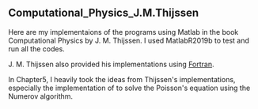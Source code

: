 ## Computational_Physics_J.M.Thijssen
Here are my implementaions of the programs using Matlab in the book Computational Physics by J. M. Thijssen. I used MatlabR2019b to test and run all the codes.     

J. M. Thijssen also provided his implementations using [Fortran](https://www.cambridge.org/gb/academic/subjects/physics/mathematical-methods/computational-physics-2nd-edition?format=HB&isbn=9780521833462).

In Chapter5, I heavily took the ideas from Thijssen's implementations, especially the implementation of to solve the Poisson's equation using the Numerov algorithm.
